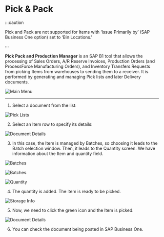# Pick & Pack

:::caution

Pick and Pack are not supported for Items with ‘Issue Primarily by’ (SAP Business One option) set to ‘Bin Locations.'

:::

**Pick Pack and Production Manager** is an SAP B1 tool that allows the processing of Sales Orders, A/R Reserve Invoices, Production Orders (and ProcessForce Manufacturing Orders), and Inventory Transfers Requests from picking Items from warehouses to sending them to a receiver. It is performed by generating and managing Pick lists and later Delivery documents.

![Main Menu](./media/PickAndPack.png)

---

1. Select a document from the list:

  ![Pick Lists](./media/PickLists.png)

2. Select an Item row to specify its details:

  ![Document Details](./media/DocDetPP.png)

3. In this case, the Item is managed by Batches, so choosing it leads to the Batch selection window. Then, it leads to the Quantity screen. We have information about the Item and quantity field.

  ![Batches](./media/BMI.png)

  ![Batches](./media/Batches.png)

  ![Quantity](./media/Quantity.png)

4. The quantity is added. The item is ready to be picked.

  ![Storage Info](./media/StorageInfo_DocDet.png)

5. Now, we need to click the green icon and the Item is picked.

  ![Document Details](./media/DocDet_oneadded.png)

6. You can check the document being posted in SAP Business One.

